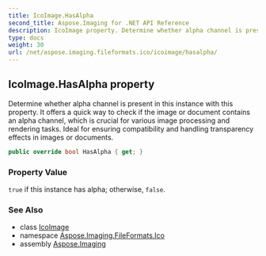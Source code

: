 ```yaml
---
title: IcoImage.HasAlpha
second_title: Aspose.Imaging for .NET API Reference
description: IcoImage property. Determine whether alpha channel is present in this instance with this property. It offers a quick way to check if the image or document contains an alpha channel which is crucial for various image processing and rendering tasks. Ideal for ensuring compatibility and handling transparency effects in images or documents
type: docs
weight: 30
url: /net/aspose.imaging.fileformats.ico/icoimage/hasalpha/
---
```

## IcoImage.HasAlpha property

Determine whether alpha channel is present in this instance with this property. It offers a quick way to check if the image or document contains an alpha channel, which is crucial for various image processing and rendering tasks. Ideal for ensuring compatibility and handling transparency effects in images or documents.

```csharp
public override bool HasAlpha { get; }
```

### Property Value

`true` if this instance has alpha; otherwise, `false`.

### See Also

* class [IcoImage](../)
* namespace [Aspose.Imaging.FileFormats.Ico](../../icoimage/)
* assembly [Aspose.Imaging](../../../)


